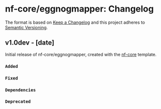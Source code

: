 # nf-core/eggnogmapper: Changelog

The format is based on [Keep a Changelog](https://keepachangelog.com/en/1.0.0/)
and this project adheres to [Semantic Versioning](https://semver.org/spec/v2.0.0.html).

## v1.0dev - [date]

Initial release of nf-core/eggnogmapper, created with the [nf-core](https://nf-co.re/) template.

### `Added`

### `Fixed`

### `Dependencies`

### `Deprecated`
